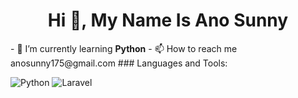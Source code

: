 <h1 align="center">Hi 👋, My Name Is Ano Sunny</h1>
- 🌱 I’m currently learning <b>Python</b>   
- 📫 How to reach me anosunny175@gmail.com
### Languages and Tools:
<p align="left">
  <img src="https://img.icons8.com/color/48/000000/python-os.png" alt="Python"/>
  <img src="https://img.icons8.com/color/48/000000/laravel.png" alt="Laravel"/>
</p>
